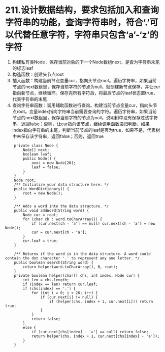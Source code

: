 # 211.设计数据结构，要求包括加入和查询字符串的功能，查询字符串时，符合‘.’可以代替任意字符，字符串只包含‘a’-‘z’的字符
1. 构建私有类Node，保存当前对象的下一个Node数组next，是否为字符串末尾的标志leaf
2. 构造函数：创建头节点root
3. 插入函数：构建当前节点变量cur，指向头节点root。遍历字符串，如果当前节点的next数组里，保存当前字符的节点为null，就创建新节点保存，并让cur指向新节点，继续循环。保存完所有字符后，将最后节点的leaf状态置true，代表字符串的末尾
4. 查询字符串函数：调用辅助函数进行查询。构建当前节点变量cur，指向头节点root。变量index指向字符串当前需要查询的字符。遍历字符串，如果当前节点的next数组里，保存当前字符的节点为null，说明树中没有保存过该字符串，返回false；否则，让cur指向该节点，继续调用函数递归判断。如果index指向字符串的末尾，判断当前节点的leaf是否为true，如果不是，代表树中未保存该字符串，返回false；否则，返回true

```
    private class Node {
        Node[] next;
        boolean leaf;
        public Node() {
            next = new Node[26];
            leaf = false;
        }
    }
    Node root;
    /** Initialize your data structure here. */
    public WordDictionary() {
        root = new Node();
    }
    
    /** Adds a word into the data structure. */
    public void addWord(String word) {
        Node cur = root;
        for (char ch : word.toCharArray()) {
            if (cur.next[ch - 'a'] == null) cur.next[ch - 'a'] = new Node();
            cur = cur.next[ch - 'a'];
        }
        cur.leaf = true;
    }
    
    /** Returns if the word is in the data structure. A word could contain the dot character '.' to represent any one letter. */
    public boolean search(String word) {
        return helper(word.toCharArray(), 0, root);
    }
    private boolean helper(char[] chs, int index, Node cur) {
        int len = chs.length;
        if (index == len) return cur.leaf;
        if (chs[index] == '.') {
            for (int i = 0; i < 26; i++) {
                if (cur.next[i] != null) {
                    if (helper(chs, index + 1, cur.next[i])) return true;
                }
            }
            return false;
        }
        else {
            if (cur.next[chs[index] - 'a'] == null) return false;
            return helper(chs, index + 1, cur.next[chs[index] - 'a']);
        }
    }
```
